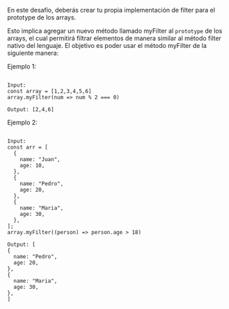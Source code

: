 En este desafío, deberás crear tu propia implementación de filter para el prototype de los arrays.

Esto implica agregar un nuevo método llamado myFilter al `prototype` de los arrays, el cual permitirá filtrar elementos de manera similar al método filter nativo del lenguaje. El objetivo es poder usar el método myFilter de la siguiente manera:

Ejemplo 1:

```

Input:
const array = [1,2,3,4,5,6]
array.myFilter(num => num % 2 === 0)

Output: [2,4,6]

```

Ejemplo 2:

```

Input:
const arr = [
  {
    name: "Juan",
    age: 10,
  },
  {
    name: "Pedro",
    age: 20,
  },
  {
    name: "Maria",
    age: 30,
  },
];
array.myFilter((person) => person.age > 18)

Output: [
{
  name: "Pedro",
  age: 20,
},
{
  name: "Maria",
  age: 30,
},
]

```
